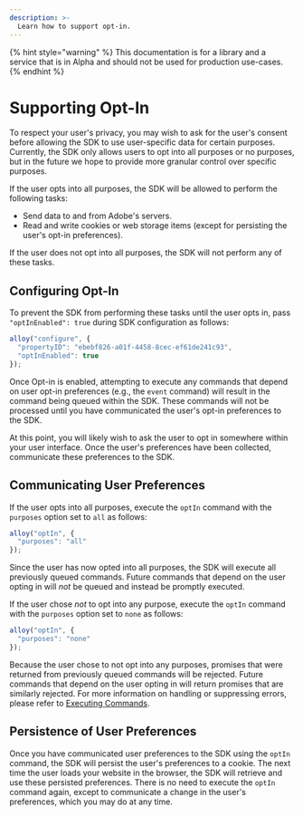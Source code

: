 ```yaml
---
description: >-
  Learn how to support opt-in.
---
```


{% hint style="warning" %}
This documentation is for a library and a service that is in Alpha and should not be used for production use-cases. 
{% endhint %}

# Supporting Opt-In

To respect your user's privacy, you may wish to ask for the user's consent before allowing the SDK to use user-specific data for certain purposes. Currently, the SDK only allows users to opt into all purposes or no purposes, but in the future we hope to provide more granular control over specific purposes.

If the user opts into all purposes, the SDK will be allowed to perform the following tasks:

* Send data to and from Adobe's servers.
* Read and write cookies or web storage items (except for persisting the user's opt-in preferences).

If the user does not opt into all purposes, the SDK will not perform any of these tasks.

## Configuring Opt-In

To prevent the SDK from performing these tasks until the user opts in, pass `"optInEnabled": true` during SDK configuration as follows:

```javascript
alloy("configure", {
  "propertyID": "ebebf826-a01f-4458-8cec-ef61de241c93",
  "optInEnabled": true
});
```

Once Opt-in is enabled, attempting to execute any commands that depend on user opt-in preferences (e.g., the `event` command) will result in the command being queued within the SDK. These commands will not be processed until you have communicated the user's opt-in preferences to the SDK.
 
At this point, you will likely wish to ask the user to opt in somewhere within your user interface. Once the user's preferences have been collected, communicate these preferences to the SDK.

## Communicating User Preferences

If the user opts into all purposes, execute the `optIn` command with the `purposes` option set to `all` as follows: 

```javascript
alloy("optIn", {
  "purposes": "all"
});
```

Since the user has now opted into all purposes, the SDK will execute all previously queued commands. Future commands that depend on the user opting in will _not_ be queued and instead be promptly executed.

If the user chose _not_ to opt into any purpose, execute the `optIn` command with the `purposes` option set to `none` as follows:

```javascript
alloy("optIn", {
  "purposes": "none"
});
```  

Because the user chose to not opt into any purposes, promises that were returned from previously queued commands will be rejected. Future commands that depend on the user opting in will return promises that are similarly rejected. For more information on handling or suppressing errors, please refer to [Executing Commands](executing-commands.md).

## Persistence of User Preferences

Once you have communicated user preferences to the SDK using the `optIn` command, the SDK will persist the user's preferences to a cookie. The next time the user loads your website in the browser, the SDK will retrieve and use these persisted preferences. There is no need to execute the `optIn` command again, except to communicate a change in the user's preferences, which you may do at any time.
